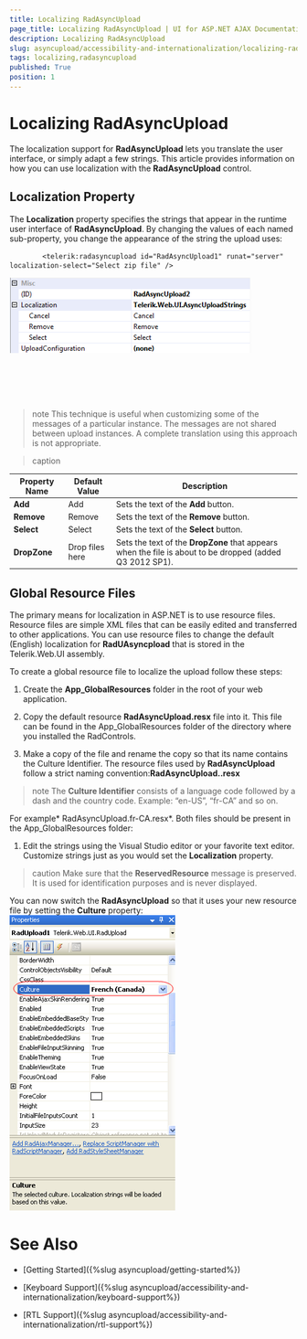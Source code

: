 ```yaml
---
title: Localizing RadAsyncUpload
page_title: Localizing RadAsyncUpload | UI for ASP.NET AJAX Documentation
description: Localizing RadAsyncUpload
slug: asyncupload/accessibility-and-internationalization/localizing-radasyncupload
tags: localizing,radasyncupload
published: True
position: 1
---
```


# Localizing RadAsyncUpload



The localization support for __RadAsyncUpload__ lets you translate the user interface, or simply adapt a few strings. This article provides information on how you can use localization with the __RadAsyncUpload__ control.

## Localization Property

The __Localization__ property specifies the strings that appear in the runtime user interface of __RadAsyncUpload__. By changing the values of each named sub-property, you change the appearance of the string the upload uses:

````ASPNET
	    <telerik:radasyncupload id="RadAsyncUpload1" runat="server" localization-select="Select zip file" />
````

![Async Upload Localization](images/asyncupload_rau_localization.png)

````C#
	     
	
	    
				
````



>note This technique is useful when customizing some of the messages of a particular instance. The messages are not shared between upload instances. A complete translation using this approach is not appropriate.
>





>caption  

| Property Name | Default Value | Description |
| ------ | ------ | ------ |
| __Add__ |Add|Sets the text of the __Add__ button.|
| __Remove__ |Remove|Sets the text of the __Remove__ button.|
| __Select__ |Select|Sets the text of the __Select__ button.|
| __DropZone__ |Drop files here|Sets the text of the __DropZone__ that appears when the file is about to be dropped (added Q3 2012 SP1).|

## Global Resource Files

The primary means for localization in ASP.NET is to use resource files. Resource files are simple XML files that can be easily edited and transferred to other applications. You can use resource files to change the default (English) localization for __RadUAsyncpload__ that is stored in the Telerik.Web.UI assembly.

To create a global resource file to localize the upload follow these steps:

1. Create the __App_GlobalResources__ folder in the root of your web application.

1. Copy the default resource __RadAsyncUpload.resx__ file into it. This file can be found in the App_GlobalResources folder of the directory where you installed the RadControls.

1. Make a copy of the file and rename the copy so that its name contains the Culture Identifier. The resource files used by __RadAsyncUpload__ follow a strict naming convention:__RadAsyncUpload.<Culture Identifier>.resx__

>note The __Culture Identifier__ consists of a language code followed by a dash and the country code. Example: “en-US”, “fr-CA” and so on.
>
For example* RadAsyncUpload.fr-CA.resx*. Both files should be present in the App_GlobalResources folder:

1. Edit the strings using the Visual Studio editor or your favorite text editor. Customize strings just as you would set the __Localization__ property.

>caution Make sure that the __ReservedResource__ message is preserved. It is used for identification purposes and is never displayed.
>
You can now switch the __RadAsyncUpload__ so that it uses your new resource file by setting the __Culture__ property:![Culture](images/asyncupload_localization_culture.png)

# See Also

 * [Getting Started]({%slug asyncupload/getting-started%})

 * [Keyboard Support]({%slug asyncupload/accessibility-and-internationalization/keyboard-support%})

 * [RTL Support]({%slug asyncupload/accessibility-and-internationalization/rtl-support%})
